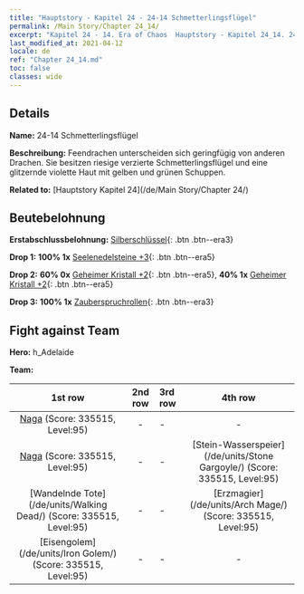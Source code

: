 ```yaml
---
title: "Hauptstory - Kapitel 24 - 24-14 Schmetterlingsflügel"
permalink: /Main Story/Chapter 24_14/
excerpt: "Kapitel 24 - 14. Era of Chaos  Hauptstory - Kapitel 24_14. 24-14 Schmetterlingsflügel"
last_modified_at: 2021-04-12
locale: de
ref: "Chapter 24_14.md"
toc: false
classes: wide
---
```


## Details

 **Name:** 24-14 Schmetterlingsflügel

 **Beschreibung:** Feendrachen unterscheiden sich geringfügig von anderen Drachen. Sie besitzen riesige verzierte Schmetterlingsflügel und eine glitzernde violette Haut mit gelben und grünen Schuppen.

 **Related to:** [Hauptstory Kapitel 24](/de/Main Story/Chapter 24/)

## Beutebelohnung

 **Erstabschlussbelohnung:** [Silberschlüssel](/de/Items/con_693/){: .btn .btn--era3}

 **Drop 1:** **100% 1x** [Seelenedelsteine +3](/de/Items/mat_86/){: .btn .btn--era5}

 **Drop 2:** **60% 0x** [Geheimer Kristall +2](/de/Items/mat_80/){: .btn .btn--era5}, **40% 1x** [Geheimer Kristall +2](/de/Items/mat_80/){: .btn .btn--era5}

 **Drop 3:** **100% 1x** [Zauberspruchrollen](/de/Items/con_694/){: .btn .btn--era3}


## Fight against Team
 **Hero:** h_Adelaide

 **Team:**


  | 1st row | 2nd row | 3rd row | 4th row |
  |:----:|:----:|:----|:----:|
  | [Naga](/de/units/Naga/) (Score: 335515, Level:95)  | - | - | - |
  | [Naga](/de/units/Naga/) (Score: 335515, Level:95)  | - | - | [Stein-Wasserspeier](/de/units/Stone Gargoyle/) (Score: 335515, Level:95)  |
  | [Wandelnde Tote](/de/units/Walking Dead/) (Score: 335515, Level:95)  | - | - | [Erzmagier](/de/units/Arch Mage/) (Score: 335515, Level:95)  |
  | [Eisengolem](/de/units/Iron Golem/) (Score: 335515, Level:95)  | - | - | - |


